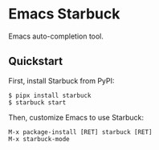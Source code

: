 # Emacs Starbuck

Emacs auto-completion tool.


## Quickstart

First, install Starbuck from PyPI:

```shell
$ pipx install starbuck
$ starbuck start
```

Then, customize Emacs to use Starbuck:

```
M-x package-install [RET] starbuck [RET]
M-x starbuck-mode
```
